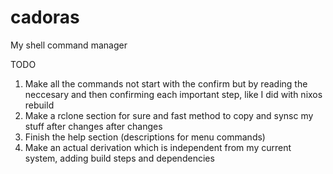 # cadoras
My shell command manager

TODO
1. Make all the commands not start with the confirm but by reading the neccesary and then confirming each important step, like I did with nixos rebuild
2. Make a rclone section for sure and fast method to copy and synsc my stuff after changes after changes
3. Finish the help section (descriptions for menu commands)
4. Make an actual derivation which is independent from my current system, adding build steps and dependencies
